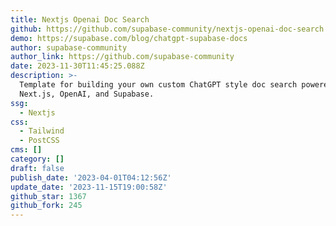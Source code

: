 ```yaml
---
title: Nextjs Openai Doc Search
github: https://github.com/supabase-community/nextjs-openai-doc-search
demo: https://supabase.com/blog/chatgpt-supabase-docs
author: supabase-community
author_link: https://github.com/supabase-community
date: 2023-11-30T11:45:25.088Z
description: >-
  Template for building your own custom ChatGPT style doc search powered by
  Next.js, OpenAI, and Supabase.
ssg:
  - Nextjs
css:
  - Tailwind
  - PostCSS
cms: []
category: []
draft: false
publish_date: '2023-04-01T04:12:56Z'
update_date: '2023-11-15T19:00:58Z'
github_star: 1367
github_fork: 245
---
```

